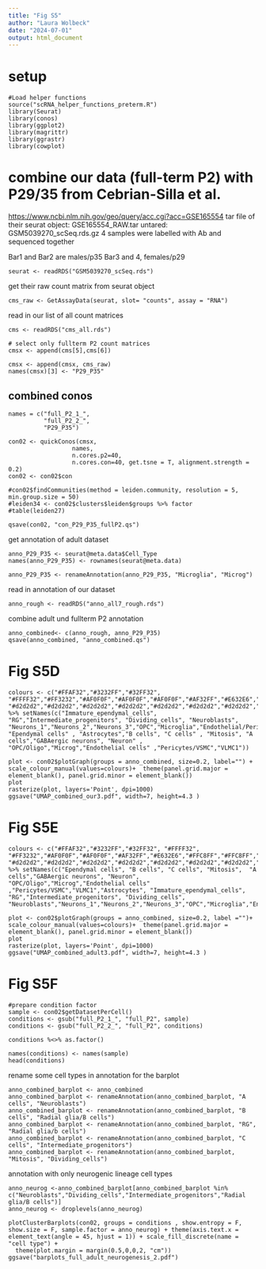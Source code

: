 ```yaml
---
title: "Fig S5"
author: "Laura Wolbeck"
date: "2024-07-01"
output: html_document
---
```

# setup
```{r}
#Load helper functions
source("scRNA_helper_functions_preterm.R")
library(Seurat)
library(conos)
library(ggplot2)
library(magrittr)
library(ggrastr)
library(cowplot)
```

# combine our data (full-term P2) with P29/35 from Cebrian-Silla et al.
https://www.ncbi.nlm.nih.gov/geo/query/acc.cgi?acc=GSE165554
tar file of their seurat object: GSE165554_RAW.tar
untared: GSM5039270_scSeq.rds.gz
4 samples were labelled with Ab and sequenced together

Bar1 and Bar2 are males/p35
Bar3 and 4, females/p29

```{r}
seurat <- readRDS("GSM5039270_scSeq.rds")
```

get their raw count matrix from seurat object
```{r}
cms_raw <- GetAssayData(seurat, slot= "counts", assay = "RNA")
```

read in our list of all count matrices
```{r}
cms <- readRDS("cms_all.rds")
```

```{r}
# select only fullterm P2 count matrices
cmsx <- append(cms[5],cms[6])

cmsx <- append(cmsx, cms_raw)
names(cmsx)[3] <- "P29_P35"
```

## combined conos
```{r}
names = c("full_P2_1_",
          "full_P2_2_",
          "P29_P35")
```

```{r, eval=FALSE}
con02 <- quickConos(cmsx,
                  names,
                  n.cores.p2=40,
                  n.cores.con=40, get.tsne = T, alignment.strength = 0.2)
con02 <- con02$con
```

```{r, eval=FALSE}
#con02$findCommunities(method = leiden.community, resolution = 5, min.group.size = 50)
#leiden34 <- con02$clusters$leiden$groups %>% factor
#table(leiden27)
```
```{r}
qsave(con02, "con_P29_P35_fullP2.qs")
```

get annotation of adult dataset
```{r}
anno_P29_P35 <- seurat@meta.data$Cell_Type
names(anno_P29_P35) <- rownames(seurat@meta.data)
```
```{r}
anno_P29_P35 <- renameAnnotation(anno_P29_P35, "Microglia", "Microg")
```

read in annotation of our dataset
```{r}
anno_rough <- readRDS("anno_all7_rough.rds")
```

combine adult und fullterm P2 annotation
```{r}
anno_combined<- c(anno_rough, anno_P29_P35)
qsave(anno_combined, "anno_combined.qs")
```

# Fig S5D
```{r}
colours <- c("#FFAF32","#3232FF","#32FF32", "#FFFF32","#FF3232","#AF0F0F","#AF0F0F","#AF0F0F","#AF32FF","#E632E6","#FFC8FF","#DBFF00", "#d2d2d2","#d2d2d2","#d2d2d2","#d2d2d2","#d2d2d2","#d2d2d2","#d2d2d2","#d2d2d2","#d2d2d2","#d2d2d2","#d2d2d2","#d2d2d2","#d2d2d2") %>% setNames(c("Immature_ependymal_cells", "RG","Intermediate_progenitors", "Dividing_cells", "Neuroblasts", "Neurons_1","Neurons_2","Neurons_3","OPC","Microglia","Endothelial/Pericytes/VSMC","Erythrocytes", "Ependymal cells" , "Astrocytes","B cells", "C cells" , "Mitosis", "A cells","GABAergic neurons", "Neuron" , "OPC/Oligo","Microg","Endothelial cells" ,"Pericytes/VSMC","VLMC1"))
```

```{r}
plot <- con02$plotGraph(groups = anno_combined, size=0.2, label="") + scale_colour_manual(values=colours)+  theme(panel.grid.major = element_blank(), panel.grid.minor = element_blank())
plot
rasterize(plot, layers='Point', dpi=1000)
ggsave("UMAP_combined_our3.pdf", width=7, height=4.3 )
```

# Fig S5E
```{r}
colours <- c("#FFAF32","#3232FF","#32FF32", "#FFFF32", "#FF3232","#AF0F0F","#AF0F0F","#AF32FF","#E632E6","#FFC8FF","#FFC8FF","#FFC8FF","#3232FF", "#d2d2d2","#d2d2d2","#d2d2d2","#d2d2d2","#d2d2d2","#d2d2d2","#d2d2d2","#d2d2d2","#d2d2d2","#d2d2d2","#d2d2d2","#d2d2d2") %>% setNames(c("Ependymal cells", "B cells", "C cells", "Mitosis",  "A cells","GABAergic neurons", "Neuron", "OPC/Oligo","Microg","Endothelial cells" ,"Pericytes/VSMC","VLMC1","Astrocytes", "Immature_ependymal_cells",  "RG","Intermediate_progenitors", "Dividing_cells", "Neuroblasts","Neurons_1","Neurons_2","Neurons_3","OPC","Microglia","Endothelial/Pericytes/VSMC","Erythrocytes"))
```

```{r}
plot <- con02$plotGraph(groups = anno_combined, size=0.2, label ="")+ scale_colour_manual(values=colours)+  theme(panel.grid.major = element_blank(), panel.grid.minor = element_blank())
plot
rasterize(plot, layers='Point', dpi=1000)
ggsave("UMAP_combined_adult3.pdf", width=7, height=4.3 )
```

# Fig S5F
```{r}
#prepare condition factor
sample <- con02$getDatasetPerCell()
conditions <- gsub("full_P2_1_", "full_P2", sample)
conditions <- gsub("full_P2_2_", "full_P2", conditions)

conditions %<>% as.factor()

names(conditions) <- names(sample)
head(conditions)
```

rename some cell types in annotation for the barplot
```{r}
anno_combined_barplot <- anno_combined
anno_combined_barplot <- renameAnnotation(anno_combined_barplot, "A cells", "Neuroblasts")
anno_combined_barplot <- renameAnnotation(anno_combined_barplot, "B cells", "Radial glia/B cells")
anno_combined_barplot <- renameAnnotation(anno_combined_barplot, "RG", "Radial glia/b cells")
anno_combined_barplot <- renameAnnotation(anno_combined_barplot, "C cells", "Intermediate_progenitors")
anno_combined_barplot <- renameAnnotation(anno_combined_barplot, "Mitosis", "Dividing_cells")
```

annotation with only neurogenic lineage cell types
```{r}
anno_neurog <-anno_combined_barplot[anno_combined_barplot %in% c("Neuroblasts","Dividing_cells","Intermediate_progenitors","Radial glia/B cells")]
anno_neurog <- droplevels(anno_neurog)
```

```{r}
plotClusterBarplots(con02, groups = conditions , show.entropy = F, show.size = F, sample.factor = anno_neurog) + theme(axis.text.x = element_text(angle = 45, hjust = 1)) + scale_fill_discrete(name = "cell type") + 
  theme(plot.margin = margin(0.5,0,0,2, "cm"))
ggsave("barplots_full_adult_neurogenesis_2.pdf")
```
